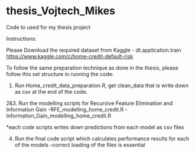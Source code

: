 # thesis_Vojtech_Mikes
Code to used for my thesis project

Instructions:

Please Download the required dataset from Kaggle - dt.application.train
https://www.kaggle.com/c/home-credit-default-risk

To follow the same preparation technique as done in the thesis, please follow this set structure in running the code:

1. Run Home_credit_data_preparation.R, get clean_data that is write down as csv at the end of the code.

2&3. Run the modelling scripts for Recursive Feature Elimination and Information Gain
-RFE_modelling_home_credit.R
-Information_Gain_modelling_home_credit.R

*each code scripts writes down predictions from each model as csv files

4. Run the final code script which calculates performance results for each of the models
-correct loading of the files is essential
